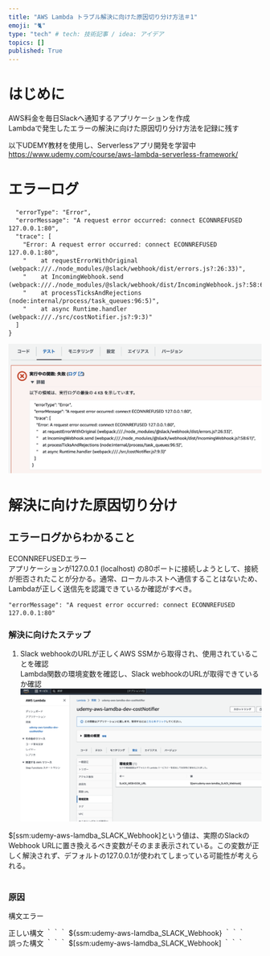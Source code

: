 ```yaml
---
title: "AWS Lambda トラブル解決に向けた原因切り分け方法＃1"
emoji: "🐈"
type: "tech" # tech: 技術記事 / idea: アイデア
topics: []
published: True
---
```


# はじめに　
AWS料金を毎日Slackへ通知するアプリケーションを作成  
Lambdaで発生したエラーの解決に向けた原因切り分け方法を記録に残す  

以下UDEMY教材を使用し、Serverlessアプリ開発を学習中  
https://www.udemy.com/course/aws-lambda-serverless-framework/


# エラーログ
```
  "errorType": "Error",
  "errorMessage": "A request error occurred: connect ECONNREFUSED 127.0.0.1:80",
  "trace": [
    "Error: A request error occurred: connect ECONNREFUSED 127.0.0.1:80",
    "    at requestErrorWithOriginal (webpack:///./node_modules/@slack/webhook/dist/errors.js?:26:33)",
    "    at IncomingWebhook.send (webpack:///./node_modules/@slack/webhook/dist/IncomingWebhook.js?:58:61)",
    "    at processTicksAndRejections (node:internal/process/task_queues:96:5)",
    "    at async Runtime.handler (webpack:///./src/costNotifier.js?:9:3)"
  ]
}
```
![](/images/Lambda_errorlog.png)


# 解決に向けた原因切り分け

## エラーログからわかること
ECONNREFUSEDエラー  
    アプリケーションが127.0.0.1 (localhost) の80ポートに接続しようとして、接続が拒否されたことが分かる。通常、ローカルホストへ通信することはないため、Lambdaが正しく送信先を認識できているか確認がすべき。
```
"errorMessage": "A request error occurred: connect ECONNREFUSED 127.0.0.1:80"
```

### 解決に向けたステップ
1. Slack webhookのURLが正しくAWS SSMから取得され、使用されていることを確認  
Lambda関数の環境変数を確認し、Slack webhookのURLが取得できているか確認
![](/images/Lambda_env.png)

$[ssm:udemy-aws-lamdba_SLACK_Webhook]という値は、実際のSlackのWebhook URLに置き換えるべき変数がそのまま表示されている。この変数が正しく解決されず、デフォルトの127.0.0.1が使われてしまっている可能性が考えられる。  
<br>

### 原因
構文エラー

正しい構文
｀｀｀
${ssm:udemy-aws-lamdba_SLACK_Webhook}
｀｀｀
<br>
誤った構文
｀｀｀
$[ssm:udemy-aws-lamdba_SLACK_Webhook]
｀｀｀

